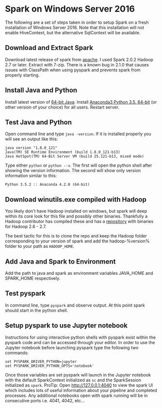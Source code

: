 # Spark on Windows Server 2016

The following are a set of steps taken in order to setup Spark on a fresh installation of Windows Server 2016. Note that this installation will not enable HiveContext, but the alternative SqlContext will be available.

## Download and Extract Spark
Download latest release of spark from [apache](spark.apache.org/downloads.html).
I used Spark 2.0.2 Hadoop 2.7 or later.
Extract with 7-zip. There is a known bug in 2.1.0 that causes issues with ClassPath when using pyspark and prevents spark from properly starting.

## Install Java and Python
Install latest version of [64-bit Java](http://javadl.oracle.com/webapps/download/AutoDL?BundleId=218833_e9e7ea248e2c4826b92b3f075a80e441).
Install [Anaconda3 Python 3.5, 64-bit](https://repo.continuum.io/archive/Anaconda3-4.2.0-Windows-x86_64.exe) (or other version of your choice) for all users. Restart server.

## Test Java and Python
Open command line and type `java -version`. If it is installed properly you will see an output like this:
```
java version "1.8.0_121"
Java(TM) SE Runtime Environment (build 1.8.0_121-b13)
Java HotSpot(TM) 64-Bit Server VM (build 25.121-b13, mixed mode)
```
Type either `python` or `python --v`.
The first will open the python shell after showing the version information. The second will show only version information similar to this:
```
Python 3.5.2 :: Anaconda 4.2.0 (64-bit)
```

## Download winutils.exe compiled with Hadoop
You likely don't have Hadoop installed on windows, but spark will deep within its core look for this file and possibly other binaries. Thankfully a Hadoop contributor has compiled these and has a [repository](https://github.com/steveloughran/winutils) with binaries for Hadoop 2.6 - 2.7.

The best tactic for this is to clone the repo and keep the Hadoop folder corresponding to your version of spark and add the hadoop-%version% folder to your path as `HADOOP_HOME`.

## Add Java and Spark to Environment
Add the path to java and spark as environment variables JAVA_HOME and SPARK_HOME respectively.

## Test pyspark
In command line, type `pyspark` and observe output. At this point spark should start in the python shell.

## Setup pyspark to use Jupyter notebook
Instructions for using interactive python shells with pyspark exist within the pyspark code and can be accessed through your editor. In order to use the Jupyter notebook before launching pyspark type the following two commands:

```
set PYSPARK_DRIVER_PYTHON=jupyter
set PYSPARK_DRIVER_PYTHON_OPTS='notebook'
```
Once those variables are set pyspark will launch in the Jupyter notebook with the default SparkContext initialized as `sc` and the SparkSession initialized as `spark`. ProTip: Open http://127.0.0.1:4040 to view the spark UI which includes lots of useful information about your pipeline and completed processes. Any additional notebooks open with spark running will be in consecutive ports i.e. 4041, 4042, etc...
